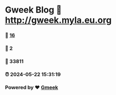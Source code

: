 # Gweek Blog :link: http://gweek.myla.eu.org 
### :page_facing_up: [16](http://gweek.myla.eu.org/tag.html) 
### :speech_balloon: 2 
### :hibiscus: 33811 
### :alarm_clock: 2024-05-22 15:31:19 
### Powered by :heart: [Gmeek](https://github.com/Meekdai/Gmeek)
